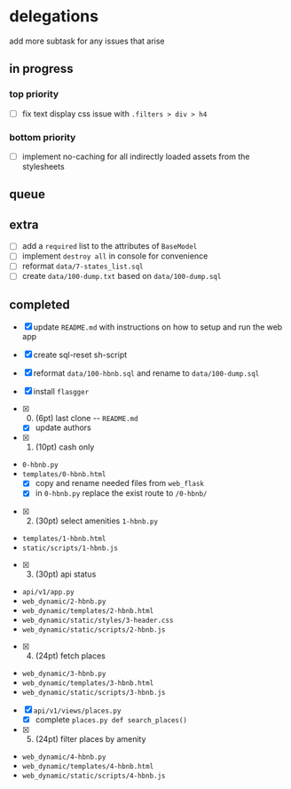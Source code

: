 # delegations

add more subtask for any issues that arise

## in progress

### top priority

- [ ] fix text display css issue with `.filters > div > h4`

### bottom priority

- [ ] implement no-caching for all indirectly loaded assets from the
	  stylesheets

## queue

## extra

- [ ] add a `required` list to the attributes of `BaseModel`
- [ ] implement `destroy all` in console for convenience
- [ ] reformat `data/7-states_list.sql`
- [ ] create `data/100-dump.txt` based on `data/100-dump.sql`

## completed

- [x] update `README.md` with instructions on how to setup and run the web app
- [x] create sql-reset sh-script
- [x] reformat `data/100-hbnb.sql` and rename to `data/100-dump.sql`

- [x] install `flasgger`

- [x] 0. (6pt) last clone --  `README.md`
	- [x] update authors

- [x] 1. (10pt) cash only
- `0-hbnb.py`
- `templates/0-hbnb.html`
	- [x] copy and rename needed files from `web_flask`
	- [x] in `0-hbnb.py` replace the exist route to `/0-hbnb/`

- [x] 2. (30pt) select amenities
 `1-hbnb.py`
- `templates/1-hbnb.html`
- `static/scripts/1-hbnb.js`

- [x] 3. (30pt) api status
- `api/v1/app.py`
- `web_dynamic/2-hbnb.py`
- `web_dynamic/templates/2-hbnb.html`
- `web_dynamic/static/styles/3-header.css`
- `web_dynamic/static/scripts/2-hbnb.js`

- [x] 4. (24pt) fetch places
- `web_dynamic/3-hbnb.py`
- `web_dynamic/templates/3-hbnb.html`
- `web_dynamic/static/scripts/3-hbnb.js`
- [x] `api/v1/views/places.py`
	- [x] complete `places.py def search_places()`

- [x] 5. (24pt) filter places by amenity
- `web_dynamic/4-hbnb.py`
- `web_dynamic/templates/4-hbnb.html`
- `web_dynamic/static/scripts/4-hbnb.js`
